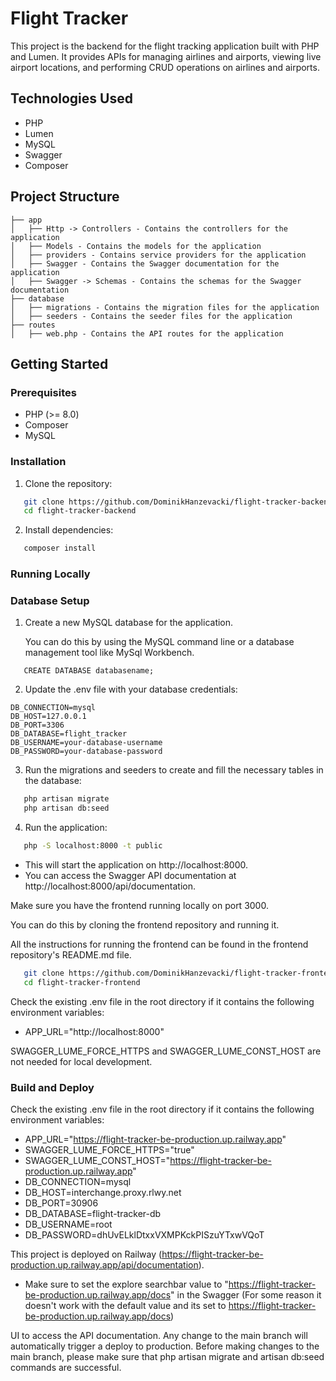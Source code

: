 # Flight Tracker

This project is the backend for the flight tracking application built with PHP and Lumen. It provides APIs for
managing airlines and airports, viewing live airport locations, and performing CRUD operations on airlines and airports.

## Technologies Used

- PHP
- Lumen
- MySQL
- Swagger
- Composer

## Project Structure

```plaintext
├── app
│   ├── Http -> Controllers - Contains the controllers for the application
│   ├── Models - Contains the models for the application
│   ├── providers - Contains service providers for the application
│   ├── Swagger - Contains the Swagger documentation for the application
│   ├── Swagger -> Schemas - Contains the schemas for the Swagger documentation
├── database
│   ├── migrations - Contains the migration files for the application
│   ├── seeders - Contains the seeder files for the application
├── routes
│   ├── web.php - Contains the API routes for the application
```

## Getting Started

### Prerequisites

- PHP (>= 8.0)
- Composer
- MySQL

### Installation

1. Clone the repository:

```sh
   git clone https://github.com/DominikHanzevacki/flight-tracker-backend.git
   cd flight-tracker-backend
```

2. Install dependencies:

```sh
   composer install
```

### Running Locally

### Database Setup

1. Create a new MySQL database for the application.

   You can do this by using the MySQL command line or a database management tool like MySql Workbench.

```
   CREATE DATABASE databasename;
```

2. Update the .env file with your database credentials:

```
DB_CONNECTION=mysql
DB_HOST=127.0.0.1
DB_PORT=3306
DB_DATABASE=flight_tracker
DB_USERNAME=your-database-username
DB_PASSWORD=your-database-password
```

3. Run the migrations and seeders to create and fill the necessary tables in the database:

```sh
   php artisan migrate
   php artisan db:seed
```

4. Run the application:

```sh
   php -S localhost:8000 -t public
```

- This will start the application on http://localhost:8000.
- You can access the Swagger API documentation at http://localhost:8000/api/documentation.

Make sure you have the frontend running locally on port 3000.

You can do this by cloning the frontend repository and running it.

All the instructions for running the frontend can be
found in the frontend repository's README.md file.

```sh
   git clone https://github.com/DominikHanzevacki/flight-tracker-frontend.git
   cd flight-tracker-frontend
```

Check the existing .env file in the root directory if it contains the following environment variables:

- APP_URL="http://localhost:8000"

SWAGGER_LUME_FORCE_HTTPS and SWAGGER_LUME_CONST_HOST are not needed for local development.

### Build and Deploy

Check the existing .env file in the root directory if it contains the following environment variables:

- APP_URL="https://flight-tracker-be-production.up.railway.app"
- SWAGGER_LUME_FORCE_HTTPS="true"
- SWAGGER_LUME_CONST_HOST="https://flight-tracker-be-production.up.railway.app"
- DB_CONNECTION=mysql
- DB_HOST=interchange.proxy.rlwy.net
- DB_PORT=30906
- DB_DATABASE=flight-tracker-db
- DB_USERNAME=root
- DB_PASSWORD=dhUvELklDtxxVXMPKckPISzuYTxwVQoT

This project is deployed on Railway (https://flight-tracker-be-production.up.railway.app/api/documentation).

- Make sure to set the explore searchbar value to "https://flight-tracker-be-production.up.railway.app/docs" in the
  Swagger (For some reason it doesn't work with the default value and its set
  to https://flight-tracker-be-production.up.railway.app/docs)

UI to access the API documentation.
Any change
to the main branch will automatically trigger a deploy to production. Before making changes to the main branch, please
make sure that php artisan migrate and artisan db:seed commands are successful.
